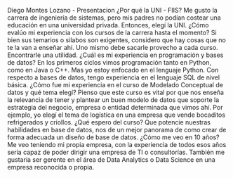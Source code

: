 Diego Montes Lozano - Presentacion
¿Por qué la UNI - FIIS?
Me gusto la carrera de ingeniería de sistemas, pero mis padres no podían costear una educación en una universidad privada. Entonces, elegí la UNI.
¿Cómo evalúo mi experiencia con los cursos de la carrera hasta el momento?
Si bien sus temarios o silabos son exigentes, considero que hay cosas que no te la van a enseñar ahí. Uno mismo debe sacarle provecho a cada curso. Encontrarle una utilidad.
¿Cuál es mi experiencia en programación y bases de datos?
En los primeros ciclos vimos programación tanto en Python, como en Java o C++. Mas yo estoy enfocado en el lenguaje Python. Con respecto a bases de datos, tengo experiencia en el lenguaje SQL de nivel básica.
¿Cómo fue mi experiencia en el curso de Modelado Conceptual de datos y qué tema elegí?
Pienso que este curso es vital por que nos enseña la relevancia de tener y plantear un buen modelo de datos que soporte la estrategia del negocio, empresa o entidad determinada que vimos ahí. Por ejemplo, yo elegí el tema de logística en una empresa que vende bocaditos refrigerados y criollos.
¿Qué espero del curso?
Que potencie nuestras habilidades en base de datos, nos de un mejor panorama de como crear de forma adecuada un diseño de base de datos.
¿Cómo me veo en 10 años?
Me veo teniendo mi propia empresa, con la experiencia de todos esos años sería capaz de poder dirigir una empresa de TI o consultorías. También me gustaría ser gerente en el área de Data Analytics o Data Science en una empresa reconocida o propia.
